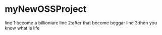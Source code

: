 # myNewOSSProject
line 1:become a billioniare
line 2:after that become beggar
line 3:then you know what is life
